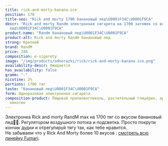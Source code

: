 ```yaml
---
title: rick-and-morty-banana-ice
position: 170
title-seo: "Rick and morty 1700 банановый лед\U0001F34C\U0001F9CA"
descr: "Rick and morty Randm электронная сигарета на 1700 затяжек со вкусом банановый
  лед\U0001F34C\U0001F9CA"
product-name: "Randm банановый лед\U0001F34C\U0001F9CA"
product-alt: Rick and morty Randm банановый лед
strong: Крепкий
brand: RandM
price: 240
composition: e-sigarety
image: "/img/products/odnorazki/rick/rick-and-morty-banana-ice.png"
availability-descr: Ожидается
has_availability: false
gramm: "-"
nicotine: 2%
portions: 1700 тяг
taste: "банановый лед\U0001F34C\U0001F9CA"
form: Одноразовая электронная сигарета
composition-product: Пищевой пропиленгликоль, растительный глицерин, ароматизатор,
  никотин
---
```


Электронка Rick and morty ️RandM max на 1700 тяг со вкусом банановый лед🍌🧊. Регулятором воздушного потока и подсветка. Просто покрути кончик дудки и отрегулируй тягу так, как тебе нравится.<br>
Не забываем что у Rick And Morty более 10 вкусов : [смотреть всю линейку Fumari](/pods-rick-and-morty).